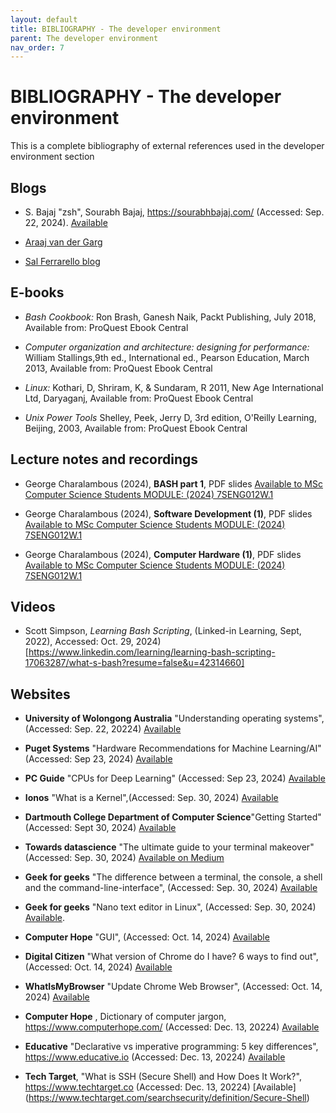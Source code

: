 ```yaml
---
layout: default
title: BIBLIOGRAPHY - The developer environment 
parent: The developer environment
nav_order: 7
---
```


# BIBLIOGRAPHY - The developer environment 

This is a complete bibliography of external references used in the developer environment section

## Blogs 

- S. Bajaj "zsh", Sourabh Bajaj, https://sourabhbajaj.com/ (Accessed: Sep. 22, 2024). [Available](https://sourabhbajaj.com/mac-setup/iTerm/zsh.html)

- [Araaj van der Garg](https://arjanvandergaag.nl/blog/customize-zsh-prompt-with-vcs-info.html)

- [Sal Ferrarello blog](https://salferrarello.com/zsh-git-status-prompt/)


## E-books

- _Bash Cookbook:_ Ron Brash, Ganesh Naik, Packt Publishing, July 2018, Available from: ProQuest Ebook Central

- _Computer organization and architecture: designing for performance:_  William Stallings,9th ed., International ed., Pearson Education, March 2013, Available from: ProQuest Ebook Central

- _Linux:_ Kothari, D, Shriram, K, & Sundaram, R 2011, New Age International Ltd, Daryaganj, Available from: ProQuest Ebook Central

- _Unix Power Tools_ Shelley, Peek, Jerry D, 3rd edition, O'Reilly Learning, Beijing, 2003, Available from: ProQuest Ebook Central


## Lecture notes and recordings

- George Charalambous (2024), __BASH part 1__, PDF slides [Available to MSc Computer Science Students MODULE: (2024) 7SENG012W.1](https://learning.westminster.ac.uk/ultra/courses/_98804_1/outline/file/_5330159_1)

-  George Charalambous (2024), __Software Development (1)__, PDF slides [Available to MSc Computer Science Students MODULE: (2024) 7SENG012W.1](https://learning.westminster.ac.uk/ultra/courses/_98804_1/outline/file/_5365890_1)

-  George Charalambous (2024), __Computer Hardware (1)__, PDF slides [Available to MSc Computer Science Students MODULE: (2024) 7SENG012W.1](https://learning.westminster.ac.uk/ultra/courses/_98804_1/outline/file/_5377599_1)


## Videos

- Scott Simpson, _Learning Bash Scripting_, (Linked-in Learning, Sept, 2022), Accessed: Oct. 29, 2024)[https://www.linkedin.com/learning/learning-bash-scripting-17063287/what-s-bash?resume=false&u=42314660]


## Websites

-  __University of Wolongong Australia__ "Understanding operating systems", (Accessed: Sep. 22, 20224) [Available](https://www.uow.edu.au/student/support-services/academic-skills/online-resources/technology-and-software/operating-systems/)

- __Puget Systems__ "Hardware Recommendations for Machine Learning/AI" (Accessed: Sep 23, 2024) [Available](https://www.pugetsystems.com/solutions/ai-and-hpc-workstations/machine-learning-ai/hardware-recommendations/)

- __PC Guide__ "CPUs for Deep Learning" (Accessed: Sep 23, 2024) [Available](https://www.pcguide.com/cpu/best-cpus-for-deep-learning/)

- __Ionos__  "What is a Kernel",(Accessed: Sep. 30, 2024) [Available](https://www.ionos.com/digitalguide/server/know-how/what-is-a-kernel/)

- __Dartmouth College Department of Computer Science__"Getting Started"  (Accessed: Sept 30, 2024) [Available](https://www.cs.dartmouth.edu/~campbell/cs50/started.html)

- __Towards datascience__ "The ultimate guide to your terminal makeover"(Accessed: Sep. 30, 2024) [Available on Medium](https://towardsdatascience.com/the-ultimate-guide-to-your-terminal-makeover-e11f9b87ac99)

- __Geek for geeks__ "The difference between a terminal, the console, a shell and the command-line-interface", (Accessed: Sep. 30, 2024) [Available](https://www.geeksforgeeks.org/difference-between-terminal-console-shell-and-command-line/)

- __Geek for geeks__ "Nano text editor in Linux", (Accessed: Sep. 30, 2024) [Available](https://www.geeksforgeeks.org/nano-text-editor-in-linux/).

- __Computer Hope__ "GUI", (Accessed: Oct. 14, 2024) [Available](https://www.computerhope.com/jargon/g/gui.htm)

-  __Digital Citizen__ "What version of Chrome do I have? 6 ways to find out", (Accessed: Oct. 14, 2024) [Available](https://www.digitalcitizen.life/version-google-chrome/)

- __WhatIsMyBrowser__ "Update Chrome Web Browser", (Accessed: Oct. 14, 2024) [Available](https://www.whatismybrowser.com/guides/how-to-update-your-browser/chrome)

-   __Computer Hope__ , Dictionary of computer jargon, https://www.computerhope.com/ (Accessed: Dec. 13, 20224) [Available](https://www.computerhope.com/jargon/g/gui.htm)


-  __Educative__ "Declarative vs imperative programming: 5 key differences", https://www.educative.io (Accessed: Dec. 13, 20224) [Available](https://www.educative.io/blog/declarative-vs-imperative-programming)

-  __Tech Target__, "What is SSH (Secure Shell) and How Does It Work?", https://www.techtarget.co (Accessed: Dec. 13, 20224) [Available] (https://www.techtarget.com/searchsecurity/definition/Secure-Shell)


<!-- FIX 
- [What are source or dot files](https://en.wikipedia.org/wiki/Dot_(command)#Source)

- [curl Documentation](https://curl.se/docs/manpage.html)

- [curl and APIs](https://developer.ibm.com/articles/what-is-curl-command/)

- [What is c-url and when to use it](https://blog.pair.com/2018/01/26/curl-description-basic-use-cases/)


- [4 - Official docs ](https://zsh.sourceforge.io/Doc/Release/User-Contributions.html#Version-Control-Information)

- [5 - The Modern Coder](https://www.themoderncoder.com/add-git-branch-information-to-your-zsh-prompt/) -->

